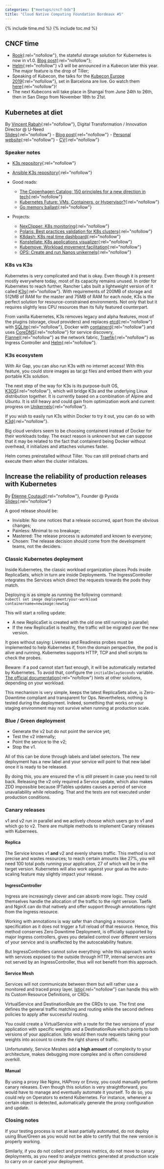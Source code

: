 ```yaml
---
categories: ["meetups/cncf-bdx"]
title: "Cloud Native Computing Foundation Bordeaux #5"
---
```


{% include time.md %}
{% include toc.md %}

## CNCF time
- [Rook](https://rook.io/){:rel="nofollow"}, the stateful storage solution for Kubernetes is now in v1.0. [Blog post](https://blog.rook.io/rook-v1-0-a-major-milestone-689ca4c75508){:rel="nofollow"};
- [Helm](https://helm.sh/){:rel="nofollow"} v3 will be announced in a Kubecon later this year. The major feature is the
  drop of Tiller;
- Speaking of Kubecon, the talks for the [Kubecon Europe 2019](https://events.linuxfoundation.org/events/kubecon-cloudnativecon-europe-2019/){:rel="nofollow"},
  set in Barcelona are live. Go watch them [here](https://www.youtube.com/playlist?list=PLj6h78yzYM2PpmMAnvpvsnR4c27wJePh3){:rel="nofollow"}!
- The next Kubecons will take place in Shangaï from June 24th to 26th, then in San Diego from November 18th to 21st.

## Kubernetes at diet

By [Vincent Rabah](https://twitter.com/itwars){:rel="nofollow"}, Digital Transformation / Innovation Director @ U-Need  
[Slides](https://www.it-wars.com/k3s.pdf){:rel="nofollow"} - [Blog post](https://www.it-wars.com/posts/cloud-native/kubernetes-avec-k3s-pour-sauver-la-planete/){:rel="nofollow"} -
[Personal website](https://www.it-wars.com/){:rel="nofollow"} - [CV](https://www.it-wars.com/cv-vincent-rabah.pdf){:rel="nofollow"}

### Speaker notes

- [K3s repository](https://github.com/rancher/k3s/){:rel="nofollow"}
- [Ansible K3s repository](https://github.com/itwars/k3s-ansible){:rel="nofollow"}

- Good reads:
  - [The Copenhagen Catalog: 150 principles for a new direction in tech](https://www.copenhagencatalog.org/){:rel="nofollow"}
  - [Kubernetes Future: VMs, Containers, or Hypervisor?](https://www.infoq.com/news/2019/05/kubernetes-future/){:rel="nofollow"}
  - [Go memory ballast](https://blog.twitch.tv/go-memory-ballast-how-i-learnt-to-stop-worrying-and-love-the-heap-26c2462549a2){:rel="nofollow"}

- Projects:
  - [NexClipper: K8s monitoring](https://github.com/NexClipper/NexClipper){:rel="nofollow"}
  - [Polaris: Best practices validation for K8s clusters](https://github.com/reactiveops/polaris){:rel="nofollow"}
  - [K8dash: K8s real time dashboard](https://github.com/herbrandson/k8dash){:rel="nofollow"}
  - [Konstellate: K8s applications visualizer](https://github.com/containership/konstellate){:rel="nofollow"}
  - [Kubemove: Workload movement facilitation](https://github.com/kubemove/kubemove){:rel="nofollow"}
  - [OPS: Create and run Nanos unikernels](https://github.com/nanovms/ops){:rel="nofollow"}

### K8s vs K3s

Kubernetes is very complicated and that is okay. Even though it is present mostly everywhere today, most of its capacity
remains unused. In order for Kubernetes to reach further, Rancher Labs built a lightweight version of it called [K3s](https://k3s.io/){:rel="nofollow"}.
With requirements of 200MB of storage and 512MB of RAM for the master and 75MB of RAM for each node, K3s is the perfect
solution for resource-constrained environments. Not only that but it requires slightly less CPU resources than its fully
featured counterpart.

From vanilla Kubernetes, K3s removes legacy and alpha features, most of the plugins (storage, cloud providers) and
replaces [etcd](https://etcd.io/){:rel="nofollow"} with [SQLite](https://www.sqlite.org/){:rel="nofollow"}, Docker with [containerd](https://containerd.io/){:rel="nofollow"}
and uses [CoreDNS](https://coredns.io/){:rel="nofollow"} for service discovery, [Flannel](https://github.com/coreos/flannel){:rel="nofollow"}
as the network fabric, [Traefik](https://traefik.io/){:rel="nofollow"} as Ingress Controller and [Helm](https://helm.sh/){:rel="nofollow"}.

### K3s ecosystem

With Air Gap, you can also run K3s with no internet access! With this feature, you could store images as tar.gz files
and embed them with your portable K3s solution.

The next step of the way for K3s is its purpose-built OS, [K3OS](https://k3os.io/){:rel="nofollow"}, which will bridge
K3s and the underlying Linux distribution together. It is currently based on a combination of Alpine and Ubuntu. It is
still heavy and could gain from optimization work and current progress on [Unikernels](http://unikernel.org/){:rel="nofollow"}.

If you wish to easily run K3s within Docker to try it out, you can do so with [K3d](https://github.com/rancher/k3d){:rel="nofollow"}.

Big cloud vendors seem to be choosing containerd instead of Docker for their workloads today. The exact reason is
unknown but we can suppose that it may be related to the fact that containerd being Docker without overhead, it
initializes and attaches volumes faster.

Helm comes preinstalled without Tiller. You can still preload charts and execute them when the cluster initializes.

## Increase the reliability of production releases with Kubernetes

By [Étienne Coutaud](https://twitter.com/etiennecoutaud){:rel="nofollow"}, Founder @ Pyxida  
[Slides](https://speakerdeck.com/etiennecoutaud/fiabiliser-ses-deploiements-sur-kubernetes){:rel="nofollow"}

A good release should be:

- Invisible: No one notices that a release occurred, apart from the obvious changes;
- Painless: Minimal to no breakage;
- Mastered: The release process is automated and known to everyone;
- Chosen: The release decision should come from the development teams, not the deciders.

### Classic Kubernetes deployment

Inside Kubernetes, the classic workload organization places Pods inside ReplicaSets, which in turn are inside
Deployments. The IngressController integrates the Services which direct the requests towards the pods they match.

Deploying is as simple as running the following command:  
`kubectl set image deployment/your-workload containername=newimage:newtag`

This will start a rolling update:
- A new ReplicaSet is created with the old one still running in parallel;
- If the new ReplicaSet is healthy, the traffic will be migrated over the new version.

It goes without saying: Liveness and Readiness probes must be implemented to help Kubernetes if, from the domain
perspective, the pod is alive and running. Kubernetes supports HTTP, TCP and shell scripts to check the probes.

Beware: if a pod cannot start fast enough, it will be automatically restarted by Kubernetes. To avoid that, configure
the `initialDelaySeconds` variable. [The official documentation](https://kubernetes.io/docs/tasks/configure-pod-container/configure-liveness-readiness-probes/){:rel="nofollow"}
hints at other solutions, depending on your workload.

This mechanism is very simple, keeps the latest ReplicaSets alive, is Zero-Downtime compliant and transparent for Ops.
Nevertheless, nothing is tested during the deployment. Indeed, something that works on your staging environment may not
survive when running at production scale.

### Blue / Green deployment

- Generate the v2 but do not point the service yet;
- Test the v2 internally;
- Point the service to the v2;
- Stop the v1.

All of this can be done through labels and label selectors. The new deployment has a new label and your service will
point to that new label once it is ready to be released.

By doing this, you are ensured the v1 is still present in case you need to roll back. Releasing the v2 only required a
Service update, which also makes ZDD impossible because IPTables updates causes a period of service unavailability while
reloading. That and the tests are not executed under production conditions.

### Canary releases

v1 and v2 run in parallel and we actively choose which users go to v1 and which go to v2. There are multiple methods to
implement Canary releases with Kubernees.

#### Replica

The Service knows v1 **and** v2 and evenly shares traffic. This method is not precise and wastes resources; to reach
certain amounts like 27%, you will need 100 total pods running your application, 27 of which will be in the target
version. Kubernetes will also work against your goal as the auto-scaling feature may slightly impact your release.

#### IngressController

Ingress are increasingly clever and can absorb more logic. They could themselves handle the allocation of the traffic to
the right version. Taefik and NginX can do that natively and offer support through annotations right from the Ingress
resource.

Working with annotations is way safer than changing a resource specification as it does not trigger a full reload of
that resource. Hence, this method conserves Zero Downtime Deployment, is officially supported by major Ingress
controllers, gives you detailed control over different versions of your service and is unaffected by the autoscalability
feature.

But IngressControllers cannot solve everything: while this approach works with services exposed to the outside through
HTTP, internal services are not served by an IngressController, thus will not benefit from this approach.

#### Service Mesh

Services will not communicate between them but will rather use a monitored and traced proxy layer. [Istio](https://istio.io/){:rel="nofollow"}
can handle this with its Custom Resource Definitions, or CRDs.

VirtualService and DestinationRule are the CRDs to use. The first one defines the general traffic matching and routing
while the second defines policies to apply after successful routing.

You could create a VirtualService with a route for the two versions of your application with specific weights and a
DestinationRule which points to both versions of your application. Istio would then route requests taking your weights
into account to create the right shares of traffic.

Unfortunately, Service Meshes add **a high amount** of complexity to your architecture, makes debugging more complex and
is often considered overkill.

#### Manual

By using a proxy like Nginx, HAProxy or Envoy, you could manually perform canary releases. Even though this solution is
very straightforward, you would have to manage and eventually automate it yourself. To do so, you could rely on
Operators to extend Kubernetes. For instance, whenever a certain object is detected, automatically generate the proxy
configuration and update.

### Closing notes

If your testing process is not at least partially automated, do not deploy using Blue/Green as you would not be able to
certify that the new version is properly working.

Similarly, if you do not collect and process metrics, do not move to canary deployments, as you need to analyze metrics
generated at production scale to carry on or cancel your deployment.